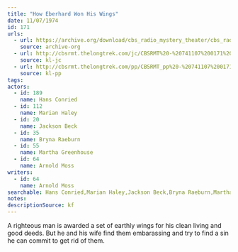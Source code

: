 ```yaml
---
title: "How Eberhard Won His Wings"
date: 11/07/1974
id: 171
urls: 
  - url: https://archive.org/download/cbs_radio_mystery_theater/cbs_radio_mystery_theater-0151-0200.zip/cbs_radio_mystery_theater-0151-0200%2Fcbsrmt_0171_how_eberhard_won_his_wings.mp3
    source: archive-org
  - url: http://cbsrmt.thelongtrek.com/jc/CBSRMT%20-%20741107%200171%20How%20Eberhard%20Won%20His%20Wings%20vbr%20kb_jc.mp3
    source: kl-jc
  - url: http://cbsrmt.thelongtrek.com/pp/CBSRMT_pp%20-%20741107%200171%20How%20Eberhard%20Won%20His%20Wings.mp3
    source: kl-pp
tags: 
actors:  
  - id: 189
    name: Hans Conried  
  - id: 112
    name: Marian Haley  
  - id: 20
    name: Jackson Beck  
  - id: 35
    name: Bryna Raeburn  
  - id: 55
    name: Martha Greenhouse  
  - id: 64
    name: Arnold Moss
writers:  
  - id: 64
    name: Arnold Moss
searchable: Hans Conried,Marian Haley,Jackson Beck,Bryna Raeburn,Martha Greenhouse,Arnold Moss Arnold Moss
notes: 
descriptionSource: kf
---
```

A righteous man is awarded a set of earthly wings for his clean living and good deeds. But he and his wife find them embarassing and try to find a sin he can commit to get rid of them.